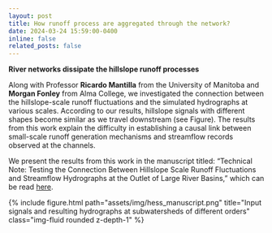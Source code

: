 ```yaml
---
layout: post
title: How runoff process are aggregated through the network?
date: 2024-03-24 15:59:00-0400
inline: false
related_posts: false
---
```


**River networks dissipate the hillslope runoff processes** 

Along with Professor **Ricardo Mantilla** from the University of Manitoba and **Morgan Fonley** from Alma College, we investigated the connection between the hillslope-scale runoff fluctuations and the simulated hydrographs at various scales. According to our results, hillslope signals with different shapes become similar as we travel downstream (see Figure). The results from this work explain the difficulty in establishing a causal link between small-scale runoff generation mechanisms and streamflow records observed at the channels. 

We present the results from this work in the manuscript titled: “Technical Note: Testing the Connection Between Hillslope Scale Runoff Fluctuations and Streamflow Hydrographs at the Outlet of Large River Basins,” which can be read [here](https://hess.copernicus.org/articles/28/1373/2024/).

{% include figure.html path="assets/img/hess_manuscript.png" title="Input signals and resulting hydrographs at subwatersheds of different orders" class="img-fluid rounded z-depth-1" %}
 
